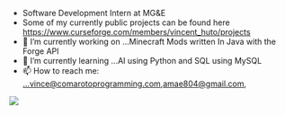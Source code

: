 - Software Development Intern at MG&E
- Some of my currently public projects can be found here https://www.curseforge.com/members/vincent_huto/projects
- 🔭 I’m currently working on ...Minecraft Mods written In Java with the Forge API
- 🌱 I’m currently learning ...AI using Python and SQL using MySQL
- 📫 How to reach me: ...vince@comarotoprogramming.com,amae804@gmail.com, <link src = "https://comarotoprogramming.com/">
<img src ="https://github-readme-stats.vercel.app/api?username=VincentHuto&&show_icon=true&title_color=CF8A00&icon_color=bb2acf&text_color=daf7dc&bg_color=151515">

